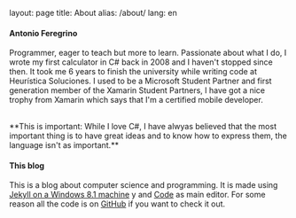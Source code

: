 layout: page
title: About
alias: /about/
lang: en

#### Antonio Feregrino  
Programmer, eager to teach but more to learn. Passionate about what I do, I wrote my first calculator in C# back in 2008 and I haven't stopped since then. It took me 6 years to finish the university while writing code at Heurística Soluciones. I used to be a Microsoft Student Partner and first generation member of the Xamarin Student Partners, I have got a nice trophy from Xamarin which says that I'm a certified mobile developer.

<br />
**This is important: While I love C#, I have alwyas believed that the most important thing is to have great ideas and to know how to express them, the language isn't as important.**  
  
#### This blog
This is a blog about computer science and programming. It is made using [Jekyll on a Windows 8.1 machine](http://jekyll-windows.juthilo.com) y and [Code](https://code.visualstudio.com) as main editor. For some reason all the code is on [GitHub](http://github.com/fferegrino/that-c-sharp-guy) if you want to check it out.